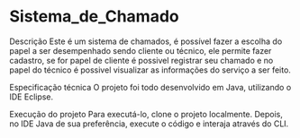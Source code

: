 # Sistema_de_Chamado

Descrição
Este é um sistema de chamados, é possível fazer a escolha do papel a ser desempenhado sendo cliente ou técnico, ele permite fazer cadastro, se for papel de cliente é possivel registrar seu chamado e no papel do técnico é possivel visualizar as informações do serviço a ser feito.

Especificação técnica
O projeto foi todo desenvolvido em Java, utilizando o IDE Eclipse.

Execução do projeto
Para executá-lo, clone o projeto localmente. Depois, no IDE Java de sua preferência, execute o código e interaja através do CLI.
